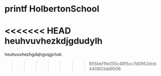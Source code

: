 # printf HolbertonSchool
<<<<<<< HEAD
heuhvuvhezkdjgdudylh
=======
heuhvuvhezhgdqhgvqgchxk
>>>>>>> 855bbf1fe355c48f5cc7d0952dcb440803dd9506
